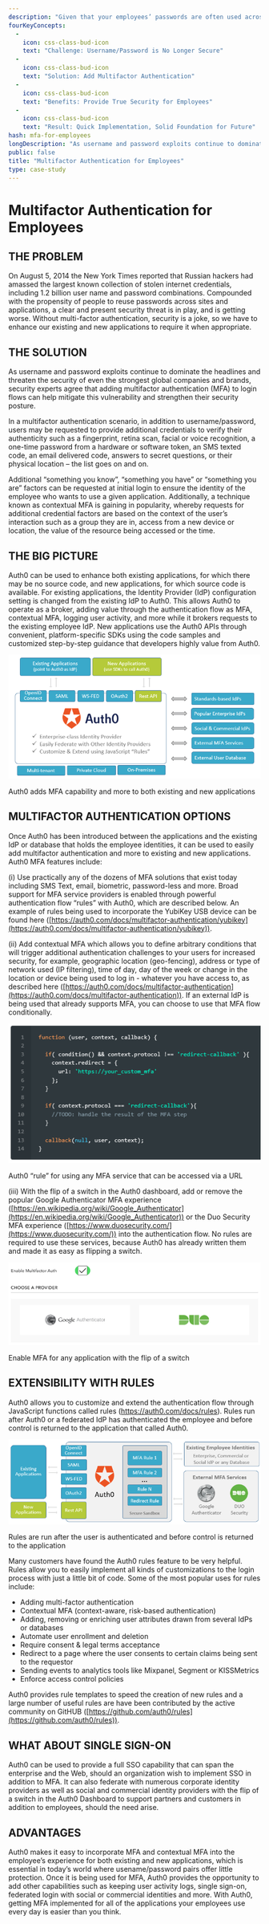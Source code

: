 ```yaml
---
description: "Given that your employees’ passwords are often used across dozens of sites so they can be remembered, there is not enough security for your organization's Web-accessible applications unless you require multiple factors of authentication. Fortunately, with Auth0, you can easily add multifactor authentication to existing and new Web and mobile applications to increase your security posture."
fourKeyConcepts:
  -
    icon: css-class-bud-icon
    text: "Challenge: Username/Password is No Longer Secure"
  -
    icon: css-class-bud-icon
    text: "Solution: Add Multifactor Authentication"
  -
    icon: css-class-bud-icon
    text: "Benefits: Provide True Security for Employees"
  -
    icon: css-class-bud-icon
    text: "Result: Quick Implementation, Solid Foundation for Future"
hash: mfa-for-employees
longDescription: "As username and password exploits continue to dominate the headlines and threaten the security of even the strongest global companies and brands, security experts agree that adding multifactor authentication (MFA) to login flows can help mitigate this vulnerability and strengthen their security posture. With Auth0, adding MFA capability and more to both existing and new applications is easier than you think."
public: false
title: "Multifactor Authentication for Employees"
type: case-study
---
```


# Multifactor Authentication for Employees
## THE PROBLEM
On August 5, 2014 the New York Times reported that Russian hackers had amassed the largest known collection of stolen internet credentials, including 1.2 billion user name and password combinations. Compounded with the propensity of people to reuse passwords across sites and applications, a clear and present security threat is in play, and is getting worse. Without multi-factor authentication, security is a joke, so we have to enhance our existing and new applications to require it when appropriate.

## THE SOLUTION
As username and password exploits continue to dominate the headlines and threaten the security of even the strongest global companies and brands, security experts agree that adding multifactor authentication (MFA) to login flows can help mitigate this vulnerability and strengthen their security posture.

In a multifactor authentication scenario, in addition to username/password, users may be requested to provide additional credentials to verify their authenticity such as a fingerprint, retina scan, facial or voice recognition, a one-time password from a hardware or software token, an SMS texted code, an email delivered code, answers to secret questions, or their physical location – the list goes on and on.

Additional “something you know”, “something you have” or “something you are” factors can be requested at initial login to ensure the identity of the employee who wants to use a given application. Additionally, a technique known as contextual MFA is gaining in popularity, whereby requests for additional credential factors are based on the context of the user’s interaction such as a group they are in, access from a new device or location, the value of the resource being accessed or the time.

## THE BIG PICTURE
Auth0 can be used to enhance both existing applications, for which there may be no source code, and new applications, for which source code is available. For existing applications, the Identity Provider (IdP) configuration setting is changed from the existing IdP to Auth0. This allows Auth0 to operate as a broker, adding value through the authentication flow as MFA, contextual MFA, logging user activity, and more while it brokers requests to the existing employee IdP. New applications use the Auth0 APIs through convenient, platform-specific SDKs using the code samples and customized step-by-step guidance that developers highly value from Auth0.

 ![Auth0 is introduced between the applications and existing employee IDP](/media/articles/email-wall/use-cases/mfa-for-employees/big-picture-how-auth0-fits-in.png)

Auth0 adds MFA capability and more to both existing and new applications

## MULTIFACTOR AUTHENTICATION OPTIONS
Once Auth0 has been introduced between the applications and the existing IdP or database that holds the employee identities, it can be used to easily add multifactor authentication and more to existing and new applications. Auth0 MFA features include:

(i) Use practically any of the dozens of MFA solutions that exist today including SMS Text, email, biometric, password-less and more. Broad support for MFA service providers is enabled through powerful authentication flow “rules” with Auth0, which are described below. An example of rules being used to incorporate the YubiKey USB device can be found here ([https://auth0.com/docs/multifactor-authentication/yubikey](https://auth0.com/docs/multifactor-authentication/yubikey)).

(ii) Add contextual MFA which allows you to define arbitrary conditions that will trigger additional authentication challenges to your users for increased security, for example, geographic location (geo-fencing), address or type of network used (IP filtering), time of day, day of the week or change in the location or device being used to log in - whatever you have access to, as described here ([https://auth0.com/docs/multifactor-authentication](https://auth0.com/docs/multifactor-authentication)). If an external IdP is being used that already supports MFA, you can choose to use that MFA flow conditionally.

![Programming logic - if condition and context then redirect to a custom MFA service](/media/articles/email-wall/use-cases/mfa-for-employees/rule-for-custom-mfa-provider.png)

Auth0 “rule” for using any MFA service that can be accessed via a URL

(iii) With the flip of a switch in the Auth0 dashboard, add or remove the popular Google Authenticator MFA experience ([https://en.wikipedia.org/wiki/Google_Authenticator](https://en.wikipedia.org/wiki/Google_Authenticator)) or the Duo Security MFA experience ([https://www.duosecurity.com/](https://www.duosecurity.com/)) into the authentication flow. No rules are required to use these services, because Auth0 has already written them and made it as easy as flipping a switch.

 ![Auth0 Dashboard method of adding or deleting Google Authenticator or Duo Security](/media/articles/email-wall/use-cases/mfa-for-employees/mfa-dashboard-switch.png)

Enable MFA for any application with the flip of a switch

## EXTENSIBILITY WITH RULES
Auth0 allows you to customize and extend the authentication flow through JavaScript functions called rules (https://auth0.com/docs/rules). Rules run after Auth0 or a federated IdP has authenticated the employee and before control is returned to the application that called Auth0.

 ![After authenticating the user, Auth0 can run any number of custom rules](/media/articles/email-wall/use-cases/mfa-for-employees/auth-pipeline-with-rules.png)


Rules are run after the user is authenticated and before control is returned to the application

Many customers have found the Auth0 rules feature to be very helpful. Rules allow you to easily implement all kinds of customizations to the login process with just a little bit of code. Some of the most popular uses for rules include:


- Adding multi-factor authentication
- Contextual MFA (context-aware, risk-based authentication)
- Adding, removing or enriching user attributes drawn from several IdPs or databases
- Automate user enrollment and deletion
- Require consent & legal terms acceptance
- Redirect to a page where the user consents to certain claims being sent to the requestor
- Sending events to analytics tools like Mixpanel, Segment or KISSMetrics
- Enforce access control policies

Auth0 provides rule templates to speed the creation of new rules and a large number of useful rules are have been contributed by the active community on GitHUB ([https://github.com/auth0/rules](https://github.com/auth0/rules)).

## WHAT ABOUT SINGLE SIGN-ON
Auth0 can be used to provide a full SSO capability that can span the enterprise and the Web, should an organization wish to implement SSO in addition to MFA. It can also federate with numerous corporate identity providers as well as social and commercial identity providers with the flip of a switch in the Auth0 Dashboard to support partners and customers in addition to employees, should the need arise.

## ADVANTAGES
Auth0 makes it easy to incorporate MFA and contextual MFA into the employee’s experience for both existing and new applications, which is essential in today’s world where usename/password pairs offer little protection. Once it is being used for MFA, Auth0 provides the opportunity to add other capabilities such as keeping user activity logs, single sign-on, federated login with social or commercial identities and more. With Auth0, getting MFA implemented for all of the applications your employees use every day is easier than you think.

